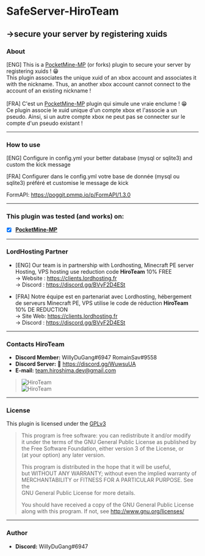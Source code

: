 # SafeServer-HiroTeam
->secure your server by registering xuids
---
### About
[ENG] This is a [PocketMine-MP](https://github.com/pmmp/PocketMine-MP) (or forks) plugin to secure your server by registering xuids ! :grin:<br/>
This plugin associates the unique xuid of an xbox account and associates it with the nickname. Thus, an another xbox account cannot connect to the account of an existing nickname ! <br/>
<br/>
[FRA] C'est un [PocketMine-MP](https://github.com/pmmp/PocketMine-MP) plugin qui simule une vraie enclume ! :grin: <br/>
Ce plugin associe le xuid unique d'un compte xbox et l'associe a un pseudo. Ainsi, si un autre compte xbox ne peut pas se connecter sur le compte d'un pseudo existant !

---
### How to use
[ENG] Configure in config.yml your better database (mysql or sqlite3) and custom the kick message</br>

[FRA] Configurer dans le config.yml votre base de donnée (mysql ou sqlite3) préféré et customise le message de kick</br>

FormAPI: https://poggit.pmmp.io/p/FormAPI/1.3.0

---
### **This plugin was tested (and works) on:**

- [x] **[PocketMine-MP](https://github.com/pmmp/PocketMine-MP)**
---
### **LordHosting Partner**

- [ENG] Our team is in partnership with Lordhosting, Minecraft PE server Hosting, VPS hosting use reduction code __**HiroTeam**__ 10% FREE </br>
-> Website : https://clients.lordhosting.fr </br>
-> Discord : https://discord.gg/BVyF2D4ESt </br>

- [FRA] Notre équipe est en partenariat avec Lordhosting, hébergement de serveurs Minecraft PE, VPS utilise le code de réduction __**HiroTeam**__ 10% DE REDUCTION </br>
-> Site Web: https://clients.lordhosting.fr </br>
-> Discord : https://discord.gg/BVyF2D4ESt </br>
---
### Contacts HiroTeam

- **Discord Member:** WillyDuGang#6947 RomainSav#9558
- **Discord Server:** :link:  https://discord.gg/WuwsuUA<br/>
- **E-mail:** team.hiroshima.dev@gmail.com<br/>

> ![HiroTeam](https://www.zupimages.net/up/20/25/mb59.png) </br>
> ![HiroTeam](https://cdn.discordapp.com/attachments/701520774598492220/723269120992215080/PicsArt_06-18-10.13.13.png)

---
### License
This plugin is licensed under the [GPLv3](http://www.gnu.org/licenses/gpl-3.0.html)

>This program is free software: you can redistribute it and/or modify<br/>
>it under the terms of the GNU General Public License as published by<br/>
>the Free Software Foundation, either version 3 of the License, or<br/>
>(at your option) any later version.<br/>
>
>This program is distributed in the hope that it will be useful,<br/>
>but WITHOUT ANY WARRANTY; without even the implied warranty of<br/>
>MERCHANTABILITY or FITNESS FOR A PARTICULAR PURPOSE.  See the<br/>
>GNU General Public License for more details.<br/>
>
>You should have received a copy of the GNU General Public License<br/>
>along with this program.  If not, see http://www.gnu.org/licenses/
---
### Author
- **Discord:** WillyDuGang#6947

